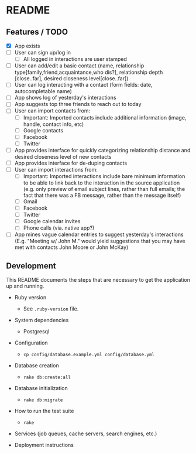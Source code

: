 # README

## Features / TODO

* [x] App exists
* [ ] User can sign up/log in
  * [ ] All logged in interactions are user stamped
* [ ] User can add/edit a basic contact (name, relationship type[family,friend,acquaintance,who dis?], relationship depth [close..far], desired closeness level[close..far])
* [ ] User can log interacting with a contact (form fields: date, autocompletable name)
* [ ] App shows log of yesterday's interactions
* [ ] App suggests top three friends to reach out to today
* [ ] User can import contacts from:
  * [ ] Important: Imported contacts include additional information (image, handle, contact info, etc)
  * [ ] Google contacts
  * [ ] Facebook
  * [ ] Twitter
* [ ] App provides interface for quickly categorizing relationship distance and desired closeness level of new contacts
* [ ] App provides interface for de-duping contacts
* [ ] User can import interactions from:
  * [ ] Important: Imported interactions include bare minimum information to be able to link back to the interaction in the source application (e.g. only preview of email subject lines, rather than full emails; the fact that there was a FB message, rather than the message itself)
  * [ ] Gmail
  * [ ] Facebook
  * [ ] Twitter
  * [ ] Google calendar invites
  * [ ] Phone calls (via. native app?)
* [ ] App mines vague calendar entries to suggest yesterday's interactions (E.g. "Meeting w/ John M." would yield suggestions that you may have met with contacts John Moore or John McKay)

## Development

This README documents the steps that are necessary to get the application up and running.

* Ruby version

  * See `.ruby-version` file.

* System dependencies

  * Postgresql

* Configuration

  * `cp config/database.example.yml config/database.yml`

* Database creation

  * `rake db:create:all`

* Database initialization

  * `rake db:migrate`

* How to run the test suite

  * `rake`

* Services (job queues, cache servers, search engines, etc.)

* Deployment instructions


